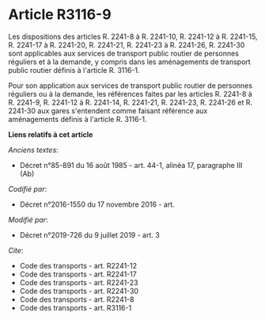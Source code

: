# Article R3116-9

Les dispositions des articles R. 2241-8 à R. 2241-10, R. 2241-12 à R. 2241-15, R. 2241-17 à R. 2241-20, R. 2241-21, R.
2241-23 à R. 2241-26, R. 2241-30 sont applicables aux services de transport public routier de personnes réguliers et à la
demande, y compris dans les aménagements de transport public routier définis à l'article R. 3116-1. 

Pour son application aux services de transport public routier de personnes réguliers ou à la demande, les références faites
par les articles R. 2241-8 à R. 2241-9, R. 2241-12 à R. 2241-14, R. 2241-21, R. 2241-23, R. 2241-26 et R. 2241-30 aux gares
s'entendent comme faisant référence aux aménagements définis à l'article R. 3116-1.

**Liens relatifs à cet article**

_Anciens textes_:

  - Décret n°85-891 du 16 août 1985 - art. 44-1, alinéa 17, paragraphe III  (Ab)

_Codifié par_:

  - Décret n°2016-1550 du 17 novembre 2016 - art.

_Modifié par_:

  - Décret n°2019-726 du 9 juillet 2019 - art. 3

_Cite_:

  - Code des transports - art. R2241-12
  - Code des transports - art. R2241-17
  - Code des transports - art. R2241-23
  - Code des transports - art. R2241-30
  - Code des transports - art. R2241-8
  - Code des transports - art. R3116-1
